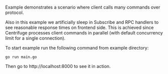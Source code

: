Example demonstrates a scenario where client calls many commands over protocol.

Also in this example we artificially sleep in Subscribe and RPC handlers to see reasonable response times on frontend side. This is achieved since Centrifuge processes client commands in parallel (with default concurrency limit for a single connection).

To start example run the following command from example directory:

```
go run main.go
```

Then go to http://localhost:8000 to see it in action.

